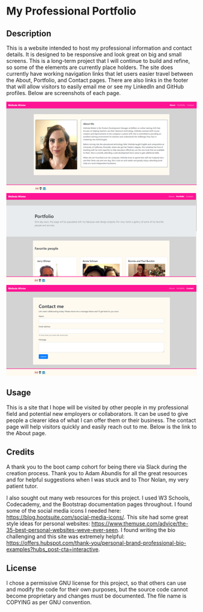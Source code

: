 # My Professional Portfolio

## Description

This is a website intended to host my professional information and contact details. It is designed to be responsive and look great on big and small screens. This is a long-term project that I will continue to build and refine, so some of the elements are currently place holders. The site does currently have working navigation links that let users easier travel between the About, Portfolio, and Contact pages. There are also links in the footer that will allow visitors to easily email me or see my LinkedIn and GitHub profiles. Below are screenshots of each page.

![About Page](about-me.png)
![Portfolio Page](portfolio.png)
![Contact Page](contact.png)

## Usage

This is a site that I hope will be visited by other people in my professional field and potential new employers or collaborators. It can be used to give people a clearer idea of what I can offer them or their business. The contact page will help visitors quickly and easily reach out to me. Below is the link to the About page.

## Credits

A thank you to the boot camp cohort for being there via Slack during the creation process. Thank you to Adam Abundis for all the great resources and for helpful suggestions when I was stuck and to Thor Nolan, my very patient tutor.

I also sought out many web resources for this project. I used W3 Schools, Codecademy, and the Bootstrap documentation pages throughout. I found some of the social media icons I needed here: https://blog.hootsuite.com/social-media-icons/. This site had some great style ideas for personal websites: https://www.themuse.com/advice/the-35-best-personal-websites-weve-ever-seen. I found writing the bio challenging and this site was extremely helpful: https://offers.hubspot.com/thank-you/personal-brand-professional-bio-examples?hubs_post-cta=interactive.

## License

I chose a permissive GNU license for this project, so that others can use and modify the code for their own purposes, but the source code cannot become proprietary and changes must be documented. The file name is COPYING as per GNU convention.
